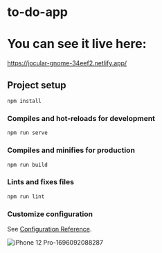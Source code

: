 # to-do-app

# You can see it live here:
https://jocular-gnome-34eef2.netlify.app/



## Project setup
```
npm install
```

### Compiles and hot-reloads for development
```
npm run serve
```

### Compiles and minifies for production
```
npm run build
```

### Lints and fixes files
```
npm run lint
```

### Customize configuration
See [Configuration Reference](https://cli.vuejs.org/config/).

![iPhone 12 Pro-1696092088287](https://github.com/Alexandra2888/ToDo-App-Composition-API-/assets/76844097/fb5a9007-55c9-4229-9d96-32a6e474981f)



